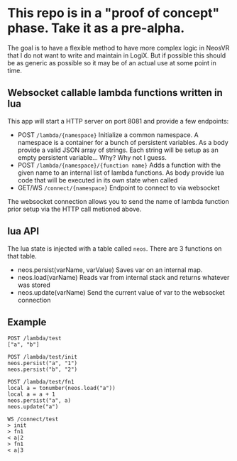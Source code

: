 # This repo is in a "proof of concept" phase. Take it as a pre-alpha.

The goal is to have a flexible method to have more complex logic in NeosVR that I do not want to write and
maintain in LogiX. But if possible this should be as generic as possible so it may be of an actual use 
at some point in time.

## Websocket callable lambda functions written in lua

This app will start a HTTP server on port 8081 and provide a few endpoints:

* POST `/lambda/{namespace}`   Initialize a common namespace. A namespace is a container for a bunch of persistent variables. As a body provide a valid JSON array of strings. Each string will be setup as an empty persistent variable... Why? Why not I guess.
* POST `/lambda/{namespace}/{function name}`   Adds a function with the given name to an internal list of lambda functions. As body provide lua code that will be executed in its own state when called
* GET/WS `/connect/{namespace}`   Endpoint to connect to via websocket

The websocket connection allows you to send the name of lambda function prior setup via the HTTP call metioned above.

## lua API

The lua state is injected with a table called `neos`. There are 3 functions on that table.
* neos.persist(varName, varValue) Saves var on an internal map.
* neos.load(varName) Reads var from internal stack and returns whatever was stored
* neos.update(varName) Send the current value of var to the websocket connection

## Example

```
POST /lambda/test
["a", "b"]

POST /lambda/test/init
neos.persist("a", "1")
neos.persist("b", "2")

POST /lambda/test/fn1
local a = tonumber(neos.load("a"))
local a = a + 1
neos.persist("a", a)
neos.update("a")

WS /connect/test
> init
> fn1
< a|2
> fn1
< a|3
```